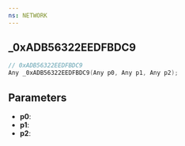 ```yaml
---
ns: NETWORK
---
```

## _0xADB56322EEDFBDC9

```c
// 0xADB56322EEDFBDC9
Any _0xADB56322EEDFBDC9(Any p0, Any p1, Any p2);
```

## Parameters
* **p0**:
* **p1**:
* **p2**:
